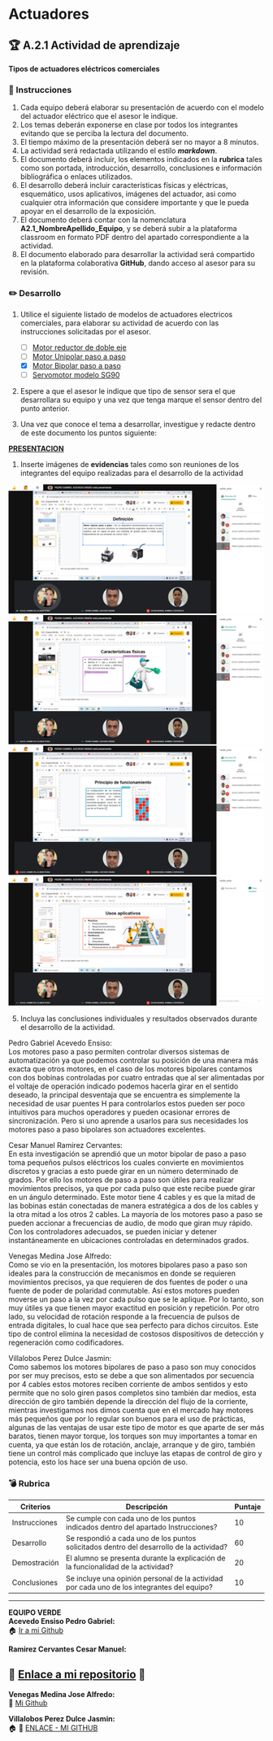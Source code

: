 # Actuadores

## :trophy: A.2.1 Actividad de aprendizaje

**Tipos de actuadores eléctricos comerciales**

### :blue_book: Instrucciones

1. Cada equipo deberá elaborar su presentación de acuerdo con el modelo del actuador eléctrico que el asesor le indique.
2. Los temas deberán exponerse en clase por todos los integrantes evitando que se perciba la lectura del documento.
3. El tiempo máximo de la presentación deberá ser no mayor a 8 minutos.
4. La actividad será redactada utilizando el estilo ***markdown***.
5. El documento deberá incluir, los elementos indicados en la **rubrica** tales como son portada, introducción, desarrollo, conclusiones e información bibliográfica o enlaces utilizados.
6. El desarrollo deberá incluir características físicas y eléctricas, esquemático, usos aplicativos,  imágenes del actuador, asi como cualquier otra información que considere importante y que le pueda apoyar en el desarrollo de la exposición.
7. El documento deberá contar con la nomenclatura **A2.1_NombreApellido_Equipo**, y se deberá subir a la plataforma classroom en formato PDF dentro del apartado correspondiente a la actividad.
8. El documento elaborado para desarrollar la actividad será compartido en la plataforma colaborativa **GitHub**, dando acceso al asesor para su revisión.

### :pencil2: Desarrollo

1. Utilice el siguiente listado de modelos de actuadores electricos comerciales, para elaborar su actividad de acuerdo con las instrucciones solicitadas por el asesor.

   - [ ] [Motor reductor de doble eje](https://articulo.mercadolibre.com.mx/MLM-651722486-motor-reductor-de-doble-eje-recto-3-vcc-mot-120-_JM?quantity=1#position=3&type=item&tracking_id=36396cb4-7b75-41a3-97e3-a0c6af6709c3) 
   - [ ] [Motor Unipolar paso a paso](https://articulo.mercadolibre.com.mx/MLM-587352935-motor-a-pasos-pm55l-048-unipolar-75-por-paso-con-cables-_JM?quantity=1#position=3&type=item&tracking_id=1a7ba1b9-b483-4d15-889f-2b970c4779c2) 
   - [X] [Motor Bipolar paso a paso](https://articulo.mercadolibre.com.mx/MLM-783827003-motores-a-pasos-nema-23-bipolar-13kg-minebea-japones-arduino-_JM?quantity=1#position=2&type=item&tracking_id=f05c36d1-e3e0-4d19-b76e-8bbd132124fd) 
   - [ ] [Servomotor modelo SG90](https://articulo.mercadolibre.com.mx/MLM-618694358-micro-servomotor-sg90-robotica-arduino-16-kg-servo-motor-_JM?quantity=1&variation=23651072471#position=1&type=item&tracking_id=4b156b79-3721-4fc1-9ef0-4f378d92e1ef)

2. Espere a que el asesor le indique que tipo de sensor sera el que desarrollara su equipo y una vez que tenga marque el sensor dentro del punto anterior.
3. Una vez que conoce el tema a desarrollar, investigue y redacte dentro de este documento los puntos siguiente:

[**PRESENTACION**](https://github.com/Villalobos39/SISTEMAS-PROGRAMABLES/blob/SISTEMAS-PROGRAMABLES/PDF/A2.1_EquipoVerde.pdf)   

1. Inserte imágenes de **evidencias** tales como son reuniones  de los integrantes del equipo realizadas para el desarrollo de la actividad

![Evidencia 1](../IMG/A2.1_Captura1.png)  
![Evidencia 2](../IMG/A2.1_Captura2.png)  
![Evidencia 3](../IMG/A2.1_Captura3.png)  
![Evidencia 4](../IMG/A2.1_Captura4.png)

5. Incluya las conclusiones individuales y resultados observados durante el desarrollo de la actividad.

Pedro Gabriel Acevedo Ensiso:  
Los motores paso a paso permiten controlar diversos sistemas de automatización ya que podemos controlar su posición de una manera más exacta que otros motores, en el caso de los motores bipolares contamos con dos bobinas controladas por cuatro entradas que al ser alimentadas por el voltaje de operación indicado podemos hacerla girar en el sentido deseado, la principal desventaja que se encuentra es simplemente la necesidad de usar puentes H para controlarlos estos pueden ser poco intuitivos para muchos operadores y pueden ocasionar errores de sincronización. Pero si uno aprende a usarlos para sus necesidades los motores paso a paso bipolares son actuadores excelentes.   

Cesar Manuel Ramirez Cervantes:  
En esta investigación se aprendió que un motor bipolar de paso a paso toma pequeños pulsos eléctricos los cuales convierte en movimientos discretos y gracias a esto puede girar en un número determinado de grados. Por ello los motores de paso a paso son útiles para realizar movimientos precisos, ya que por cada pulso que este recibe puede girar en un ángulo determinado. Este motor tiene 4 cables y es que la mitad de las bobinas están conectadas de manera estratégica a dos de los cables y la otra mitad a los otros 2 cables. La mayoría de los motores paso a paso se pueden accionar a frecuencias de audio, de modo que giran muy rápido. Con los controladores adecuados, se pueden iniciar y detener instantáneamente en ubicaciones controladas en determinados grados.  

Venegas Medina Jose Alfredo:  
Como se vio en la presentación, los motores bipolares paso a paso son ideales para la construcción de mecanismos en donde se requieren movimientos precisos, ya que requieren de dos fuentes de poder o una fuente de poder de polaridad conmutable. Así estos motores pueden  moverse un paso a la vez por cada pulso que se le aplique. Por lo tanto, son muy útiles ya que tienen mayor exactitud en posición y repetición. Por otro lado, su velocidad de rotación responde a la frecuencia de pulsos de entrada digitales, lo cual hace que sea perfecto para dichos circuitos. Este tipo de control elimina la necesidad de costosos dispositivos de detección y regeneración como codificadores.  

Villalobos Perez Dulce Jasmin:  
Como sabemos los motores bipolares de paso a paso son muy conocidos por ser muy precisos, esto se debe a que son alimentados por secuencia por 4 cables estos motores reciben corriente de ambos sentidos y esto permite que no solo giren pasos completos sino también dar medios, esta dirección de giro también depende la dirección del flujo de la corriente, mientras investigamos nos dimos cuenta que en el mercado hay motores más pequeños que por lo regular son buenos para el uso de prácticas, algunas de las ventajas de usar este tipo de motor es que aparte de ser más baratos, tienen mayor torque, los torques son muy importantes a tomar en cuenta, ya que están los de rotación, anclaje, arranque y de giro, también tiene un control más complicado que incluye las etapas de control de giro y potencia, esto los hace ser una buena opción de uso. 


### :bomb: Rubrica

| Criterios     | Descripción                                                                                  | Puntaje |
| ------------- | -------------------------------------------------------------------------------------------- | ------- |
| Instrucciones | Se cumple con cada uno de los puntos indicados dentro del apartado Instrucciones?            | 10      |  | 5 |
| Desarrollo    | Se respondió a cada uno de los puntos solicitados dentro del desarrollo de la actividad?     | 60      |
| Demostración  | El alumno se presenta durante la explicación de la funcionalidad de la actividad?            | 20      |
| Conclusiones  | Se incluye una opinión personal de la actividad  por cada uno de los integrantes del equipo? | 10      |

___
**EQUIPO VERDE**  
**Acevedo Ensiso Pedro Gabriel:**   
:house: [Ir a mi Github](https://github.com/Gabriel123x/Sistemas_Programables.git)

**Ramirez Cervantes Cesar Manuel:**  
## :link: [Enlace a mi repositorio](https://github.com/CMRamirezC/Sistemas_Programables_Ramirez_Cervantes.git) :link:


**Venegas Medina Jose Alfredo:**   
:wolf: [Mi Github](https://github.com/Alfredopflc/Sistemas-Programables)

**Villalobos Perez Dulce Jasmin:**  
:house: :open_file_folder: [ENLACE - MI GITHUB](https://github.com/Villalobos39/SISTEMAS-PROGRAMABLES.git )